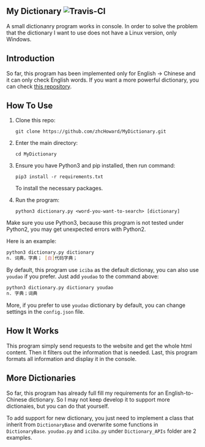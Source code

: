## My Dictionary ![Travis-CI](https://travis-ci.org/zhcHoward/MyDictionary.svg?branch=master)

A small dictionanry program works in console. In order to solve the problem that the dictionary I want to use does not have a Linux version, only Windows.

## Introduction

So far, this program has been implemented only for English -> Chinese and it can only check English words. If you want a more powerful dictionary, you can check [this repository](https://github.com/louisun/iSearch).

## How To Use

1. Clone this repo:

   `git clone https://github.com/zhcHoward/MyDictionary.git`

2. Enter the main directory:

   `cd MyDictionary`

3. Ensure you have Python3 and pip installed, then run command:

   `pip3 install -r requirements.txt`

   To install the necessary packages.

4. Run the program:

   `python3 dictionary.py <word-you-want-to-search> [dictionary]`

Make sure you use Python3, because this program is not tested under Python2, you may get unexpected errors with Python2.

Here is an example:

```bash
python3 dictionary.py dictionary
n. 词典，字典； [自]代码字典； 
```

By default, this program use `iciba` as the default dictionay, you can also use `youdao` if you prefer. Just add `youdao` to the command above:

```bash
python3 dictionary.py dictionary youdao
n. 字典；词典
```

More, if you prefer to use `youdao` dictionary by default, you can change settings in the `config.json` file.

## How It Works

This program simply send requests to the website and get the whole html content. Then it filters out the information that is needed. Last, this program formats all information and display it in the console.

## More Dictionaries

So far, this program has already full fill my requirements for an English-to-Chinese dictionary. So I may not keep develop it to support more dictionaies, but you can do that yourself.

To add support for new dictionary, you just need to implement a class that inherit from `DictionaryBase` and overwrite some functions in `DictionaryBase`. `youdao.py` and `iciba.py` under `Dictionary_APIs` folder are 2 examples.
